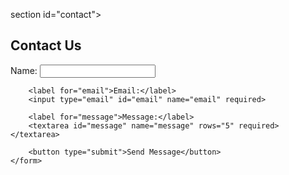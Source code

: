 
section id="contact">
    <h2>Contact Us</h2>
    <form action="https://example.com/form-handler" method="post">
        <label for="name">Name:</label>
        <input type="text" id="name" name="name" required>

        <label for="email">Email:</label>
        <input type="email" id="email" name="email" required>

        <label for="message">Message:</label>
        <textarea id="message" name="message" rows="5" required></textarea>

        <button type="submit">Send Message</button>
    </form>
</section>